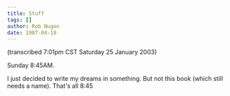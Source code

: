 ```yaml
---
title: Stuff
tags: []
author: Rob Nugen
date: 1987-04-19
---
```


<p class=note>(transcribed 7:01pm CST Saturday 25 January 2003)</p>

<p class=date>Sunday 8:45AM.</p>

<p>I just decided to write my dreams in something.  But not this book
(which still needs a name).  That's all 8:45</p>
